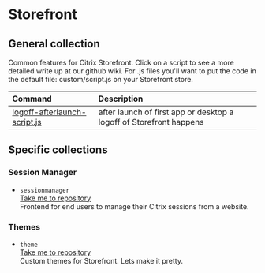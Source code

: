 # Storefront
## General collection <br>
Common features for Citrix Storefront. Click on a script to see a more detailed write up at our github wiki. For .js files you'll want to put the code in the default file: custom/script.js on your Storefront store.

| Command | Description |
| :--- | :--- |
| [logoff-afterlaunch-script.js]() | after launch of first app or desktop a logoff of Storefront happens |

## Specific collections
### Session Manager <br>
- `sessionmanager` <br>
[Take me to repository](sessionmanager) <br>
Frontend for end users to manage their Citrix sessions from a website.

### Themes <br>
- `theme` <br>
[Take me to repository](theme) <br>
Custom themes for Storefront. Lets make it pretty.
